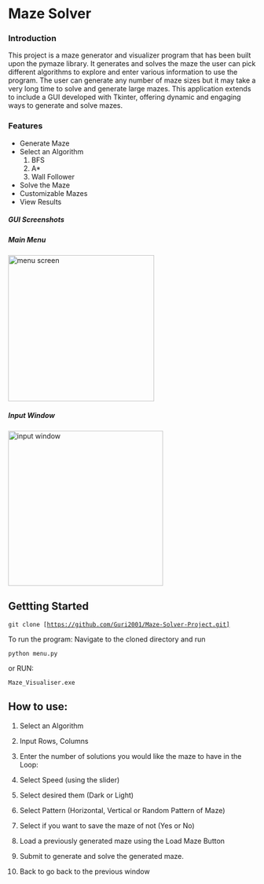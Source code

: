 <h1>Maze Solver</h1>

<h3>Introduction</h3>

<p>This project is a maze generator and visualizer program that has been built upon the pymaze library.
It generates and solves the maze the user can pick different algorithms to explore and enter various information to use the program. The user can generate any number of maze
sizes but it may take a very long time to solve and generate large mazes. This application extends to include a GUI developed with Tkinter, offering dynamic and engaging ways to generate and solve mazes.</p>

<h3>Features</h3>
<ul>
  
  <li>
    Generate Maze
  </li>
  
  <li>
    Select an Algorithm
    <ol>
      <li>
        BFS
      </li>
      <li>
        A*
      </li>
      <li>
        Wall Follower
      </li>
    </ol>
  </li>
  
  <li>
    Solve the Maze
  </li>
  
  <li>
    Customizable Mazes
  </li>
    
  <li>
    View Results
  </li>
  
</ul>

<h5>GUI Screenshots</h5>
<h5>Main Menu</h5>
<img width="297" alt="menu screen" src="https://github.com/Guri2001/Maze-Solver-Project/assets/58091103/c36c5774-5023-4b11-bb9b-8c45a767f0e6">
<h5>Input Window</h5>
<img width="315" alt="input window" src="https://github.com/Guri2001/Maze-Solver-Project/assets/58091103/034f9bce-7ccf-40dc-bf81-04c4295c9bc5">


<h2> Gettting Started</h2>

<code>git clone [https://github.com/Guri2001/Maze-Solver-Project.git]</code>

<p>To run the program: Navigate to the cloned directory and run</p>
<code>python menu.py</code>
<p>or RUN: </p>
<code>Maze_Visualiser.exe</code>

<h2>How to use: </h2>
<ol>
  <li></lo><p> Select an Algorithm</p></li>
  <li><p>Input Rows, Columns</p></li>
  <li><p>Enter the number of solutions you would like the maze to have in the Loop: </p></li>
  <li><p>Select Speed (using the slider)</p></li>
  <li><p>Select desired them (Dark or Light)</p></li>
  <li><p>Select Pattern (Horizontal, Vertical or Random Pattern of Maze)</p></li>
  <li><p>Select if you want to save the maze of not (Yes or No)</p></li>
  <li><p>Load a previously generated maze using the Load Maze Button</p></li>
  <li><p>Submit to generate and solve the generated maze.</p></li>
  <li><p>Back to go back to the previous window</p></li>
    
</ol>

